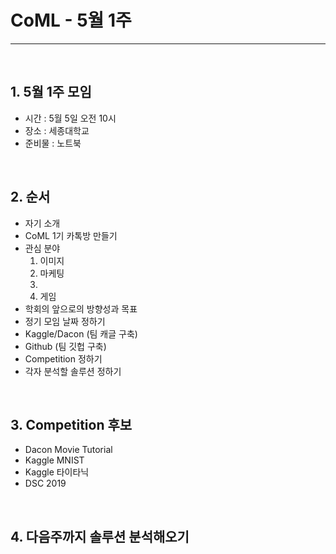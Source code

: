 # CoML - 5월 1주

<hr>
<br>

## 1. 5월 1주 모임
 - 시간 : 5월 5일 오전 10시
 - 장소 : 세종대학교
 - 준비물 : 노트북
 
 <br>

## 2. 순서
 - 자기 소개
 - CoML 1기 카톡방 만들기
 - 관심 분야
   1. 이미지
   2. 마케팅
   3. 
   4. 게임
 - 학회의 앞으로의 방향성과 목표
 - 정기 모임 날짜 정하기
 - Kaggle/Dacon (팀 캐글 구축)
 - Github (팀 깃헙 구축)
 - Competition 정하기
 - 각자 분석할 솔루션 정하기
 
 <br>
 
## 3. Competition 후보
 - Dacon Movie Tutorial
 - Kaggle MNIST
 - Kaggle 타이타닉
 - DSC 2019
 
 <br>
 
## 4. 다음주까지 솔루션 분석해오기
